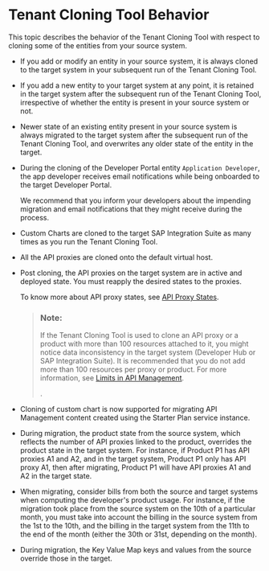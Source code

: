 <!-- loio6d15ffd6cc2147579be240d6aa8d3f29 -->

# Tenant Cloning Tool Behavior

This topic describes the behavior of the Tenant Cloning Tool with respect to cloning some of the entities from your source system.



-   If you add or modify an entity in your source system, it is always cloned to the target system in your subsequent run of the Tenant Cloning Tool.
-   If you add a new entity to your target system at any point, it is retained in the target system after the subsequent run of the Tenant Cloning Tool, irrespective of whether the entity is present in your source system or not.
-   Newer state of an existing entity present in your source system is always migrated to the target system after the subsequent run of the Tenant Cloning Tool, and overwrites any older state of the entity in the target.
-   During the cloning of the Developer Portal entity `Application Developer`, the app developer receives email notifications while being onboarded to the target Developer Portal.

    We recommend that you inform your developers about the impending migration and email notifications that they might receive during the process.

-   Custom Charts are cloned to the target SAP Integration Suite as many times as you run the Tenant Cloning Tool.
-   All the API proxies are cloned onto the default virtual host.
-   Post cloning, the API proxies on the target system are in active and deployed state. You must reapply the desired states to the proxies.

    To know more about API proxy states, see [API Proxy States](../50-Development/api-proxy-states-091cda4.md).

    > ### Note:  
    > If the Tenant Cloning Tool is used to clone an API proxy or a product with more than 100 resources attached to it, you might notice data inconsistency in the target system \(Developer Hub or SAP Integration Suite\). It is recommended that you do not add more than 100 resources per proxy or product. For more information, see [Limits in API Management](../limits-in-api-management-f70f425.md).
    > 
    > .

-   Cloning of custom chart is now supported for migrating API Management content created using the Starter Plan service instance.

-   During migration, the product state from the source system, which reflects the number of API proxies linked to the product, overrides the product state in the target system. For instance, if Product P1 has API proxies A1 and A2, and in the target system, Product P1 only has API proxy A1, then after migrating, Product P1 will have API proxies A1 and A2 in the target state.

-   When migrating, consider bills from both the source and target systems when computing the developer's product usage. For instance, if the migration took place from the source system on the 10th of a particular month, you must take into account the billing in the source system from the 1st to the 10th, and the billing in the target system from the 11th to the end of the month \(either the 30th or 31st, depending on the month\).

-   During migration, the Key Value Map keys and values from the source override those in the target.



